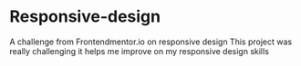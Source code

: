 # Responsive-design
A challenge from Frontendmentor.io on responsive design
This project was really challenging it helps me improve on my responsive design skills
